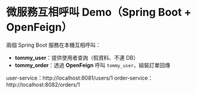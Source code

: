 # 微服務互相呼叫 Demo（Spring Boot + OpenFeign）

兩個 Spring Boot 服務在本機互相呼叫：
- **tommy_user**：提供使用者查詢（假資料、不連 DB）
- **tommy_order**：透過 **OpenFeign** 呼叫 `tommy_user`，組裝訂單回傳


user-service：http://localhost:8081/users/1
order-service：http://localhost:8082/orders/1
